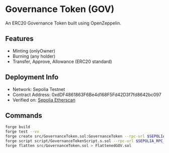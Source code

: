 # Governance Token (GOV)

An ERC20 Governance Token built using OpenZeppelin.

## Features

- Minting (onlyOwner)
- Burning (any holder)
- Transfer, Approve, Allowance (ERC20 standard)

## Deployment Info

- Network: Sepolia Testnet
- Contract Address: 0xdDF4861863F6Be4d168F5Fd42D3f7fd8642bc097
- Verified on: [Sepolia Etherscan](https://sepolia.etherscan.io/address/0xdDF4861863F6Be4d168F5Fd42D3f7fd8642bc097)

## Commands

```bash
forge build
forge test --vv
forge create src/GovernanceToken.sol:GovernanceToken --rpc-url $SEPOLIA_RPC_URL --private-key $PRIVATE_KEY
forge script script/GovernanceTokenScript.s.sol --rpc-url $SEPOLIA_RPC_URL--broadcast --verify
forge flatten src/GovernanceToken.sol > FlattenedGOV.sol

